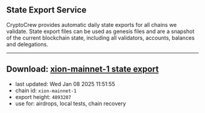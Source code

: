 ## State Export Service
CryptoCrew provides automatic daily state exports for all chains we validate. State export files can be used as genesis files and are a snapshot of the current blockchain state, including all validators, accounts, balances and delegations.

---
**Download: [xion-mainnet-1 state export](https://dl-eu2.ccvalidators.com/SERVICE/xion/xion-mainnet-1_export_4893207.json)**
---

- last updated: Wed Jan 08 2025 11:51:55
- chain id: `xion-mainnet-1`
- export height: `4893207`
- use for: airdrops, local tests, chain recovery

